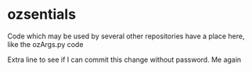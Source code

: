 # ozsentials
Code which may be used by several other repositories have a place here, like the ozArgs.py code

Extra line to see if I can commit this change without password. Me again
